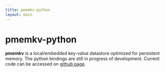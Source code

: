 ```yaml
---
title: pmemkv-python
layout: main
---
```


# pmemkv-python

**pmemkv** is a local/embedded key-value datastore optimized for persistent memory.
The python bindings are still in progress of development. Current code can be accessed
on [github page](https://github.com/pmem/pmemkv-python).

<!--
The API of pmemkv-python binding is documented in the following docs:
* [master]()
* [v1.0]()

# Blog entries

To be delivered...
-->
